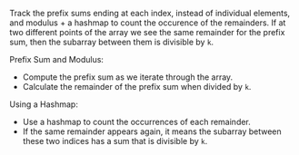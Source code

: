 Track the prefix sums ending at each index, instead of individual elements, and modulus + a hashmap to count the oc​curence of the remainders. If at two different points of the array we see the same remainder for the prefix sum, then the subarray between them is divisible by `k`.

Prefix Sum and Modulus:
- Compute the prefix sum as we iterate through the array.
- Calculate the remainder of the prefix sum when divided by `k`.
  
Using a Hashmap:
- Use a hashmap to count the occurrences of each remainder.
- If the same remainder appears again, it means the subarray between these two indices has a sum that is divisible by `k`.
